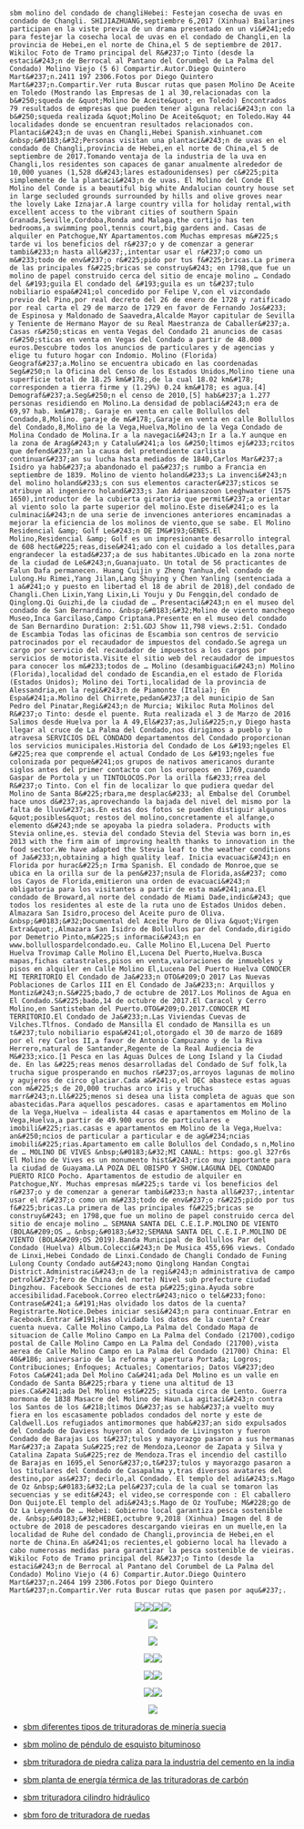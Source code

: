 
```
sbm molino del condado de changliHebei: Festejan cosecha de uvas en condado de Changli. SHIJIAZHUANG,septiembre 6,2017 (Xinhua) Bailarines participan en la viste previa de un drama presentado en un vi&#241;edo para festejar la cosecha local de uvas en el condado de Changli,en la provincia de Hebei,en el norte de China,el 5 de septiembre de 2017. Wikiloc Foto de Tramo principal del R&#237;o Tinto (desde la estaci&#243;n de Berrocal al Pantano del Corumbel de La Palma del Condado) Molino Viejo (5 6) Compartir.Autor.Diego Quintero Mart&#237;n.2411 197 2306.Fotos por Diego Quintero Mart&#237;n.Compartir.Ver ruta Buscar rutas que pasen Molino De Aceite en Toledo (Mostrando las Empresas de 1 al 30,relacionadas con la b&#250;squeda de &quot;Molino De Aceite&quot; en Toledo) Encontrados 79 resultados de empresas que pueden tener alguna relaci&#243;n con la b&#250;squeda realizada &quot;Molino De Aceite&quot; en Toledo.Hay 44 localidades donde se encuentran resultados relacionados con. Plantaci&#243;n de uvas en Changli,Hebei Spanish.xinhuanet.com &nbsp;&#0183;&#32;Personas visitan una plantaci&#243;n de uvas en el condado de Changli,provincia de Hebei,en el norte de China,el 5 de septiembre de 2017.Tomando ventaja de la industria de la uva en Changli,los residentes son capaces de ganar anualmente alrededor de 10,000 yuanes (1,528 d&#243;lares estadounidenses) per c&#225;pita simplemente de la plantaci&#243;n de uvas. El Molino del Conde El Molino del Conde is a beautiful big white Andalucian country house set in large secluded grounds surrounded by hills and olive groves near the lovely Lake Iznajar.A large country villa for holiday rental,with excellent access to the vibrant cities of southern Spain Granada,Seville,Cordoba,Ronda and Malaga,the cortijo has ten bedrooms,a swimming pool,tennis court,big gardens and. Casas de alquiler en Patchogue,NY Apartamentos.com Muchas empresas m&#225;s tarde vi los beneficios del r&#237;o y de comenzar a generar tambi&#233;n hasta all&#237;,intentar usar el r&#237;o como un m&#233;todo de env&#237;o r&#225;pido por tus f&#225;bricas.La primera de las principales f&#225;bricas se construy&#243; en 1798,que fue un molino de papel construido cerca del sitio de encaje molino … Condado del &#193;guila El condado del &#193;guila es un t&#237;tulo nobiliario espa&#241;ol concedido por Felipe V,con el vizcondado previo del Pino,por real decreto del 26 de enero de 1728 y ratificado por real carta el 29 de marzo de 1729 en favor de Fernando Jos&#233; de Espinosa y Maldonado de Saavedra,Alcalde Mayor capitular de Sevilla y Teniente de Hermano Mayor de su Real Maestranza de Caballer&#237;a. Casas r&#250;sticas en venta Vegas del Condado 21 anuncios de casas r&#250;sticas en venta en Vegas del Condado a partir de 48.000 euros.Descubre todos los anuncios de particulares y de agencias y elige tu futuro hogar con Indomio. Molino (Florida) Geograf&#237;a.Molino se encuentra ubicado en las coordenadas Seg&#250;n la Oficina del Censo de los Estados Unidos,Molino tiene una superficie total de 18.25 km&#178;,de la cual 18.02 km&#178; corresponden a tierra firme y (1.29%) 0.24 km&#178; es agua.[4] Demograf&#237;a.Seg&#250;n el censo de 2010,[5] hab&#237;a 1.277 personas residiendo en Molino.La densidad de poblaci&#243;n era de 69,97 hab. km&#178;. Garaje en venta en calle Bollullos del Condado,8,Molino. garaje de m&#178;,Garaje en venta en calle Bollullos del Condado,8,Molino de la Vega,Huelva,Molino de la Vega Condado de Molina Condado de Molina.Ir a la navegaci&#243;n Ir a la.Y aunque en la zona de Arag&#243;n y Catalu&#241;a los &#250;ltimos ej&#233;rcitos que defend&#237;an la causa del pretendiente carlista continuar&#237;an su lucha hasta mediados de 1840,Carlos Mar&#237;a Isidro ya hab&#237;a abandonado el pa&#237;s rumbo a Francia en septiembre de 1839. Molino de viento holand&#233;s La invenci&#243;n del molino holand&#233;s con sus elementos caracter&#237;sticos se atribuye al ingeniero holand&#233;s Jan Adriaanszoon Leeghwater (1575 1650),introductor de la cubierta giratoria que permit&#237;a orientar al viento solo la parte superior del molino.Este dise&#241;o es la culminaci&#243;n de una serie de invenciones anteriores encaminadas a mejorar la eficiencia de los molinos de viento,que se sabe. El Molino Residencial &amp; Golf Le&#243;n DE IM&#193;GENES.El Molino,Residencial &amp; Golf es un impresionante desarrollo integral de 608 hect&#225;reas,dise&#241;ado con el cuidado a los detalles,para engrandecer la estad&#237;a de sus habitantes.Ubicado en la zona norte de la ciudad de Le&#243;n,Guanajuato. Un total de 56 practicantes de Falun Dafa permanecen. Huang Cuijin y Zheng Yanhua,del condado de Lulong.Hu Rimei,Yang Jilan,Lang Shuying y Chen Yanling (sentenciada a 1 a&#241;o y puesto en libertad el 18 de abril de 2018),del condado de Changli.Chen Lixin,Yang Lixin,Li Youju y Du Fengqin,del condado de Qinglong.Qi Guizhi,de la ciudad de … Presentaci&#243;n en el museo del condado de San Bernardino. &nbsp;&#0183;&#32;Molino de viento manchego Museo,Inca Garcilaso,Campo Criptana.Presente en el museo del condado de San Bernardino Duration: 2:51.GDJ Show 11,798 views.2:51. Condado de Escambia Todas las oficinas de Escambia son centros de servicio patrocinados por el recaudador de impuestos del condado.Se agrega un cargo por servicio del recaudador de impuestos a los cargos por servicios de motorista.Visite el sitio web del recaudador de impuestos para conocer los m&#233;todos de … Molino (desambiguaci&#243;n) Molino (Florida),localidad del condado de Escandia,en el estado de Florida (Estados Unidos); Molino dei Torti,localidad de la provincia de Alessandria,en la regi&#243;n de Piamonte (Italia); En Espa&#241;a.Molino del Chirrete,pedan&#237;a del municipio de San Pedro del Pinatar,Regi&#243;n de Murcia; Wikiloc Ruta Molinos del R&#237;o Tinto: desde el puente. Ruta realizada el 3 de Marzo de 2016 Salimos desde Huelva por la A 49,El&#237;as,Juli&#225;n,y Diego hasta llegar al cruce de La Palma del Condado,nos dirigimos a pueblo y lo atravesa SERVICIOS DEL CONDADO departamentos del Condado proporcionan los servicios municipales.Historia del Condado de Los &#193;ngeles El &#225;rea que comprende el actual Condado de Los &#193;ngeles fue colonizada por peque&#241;os grupos de nativos americanos durante siglos antes del primer contacto con los europeos en 1769,cuando Gaspar de Portola y un TINTOLOCOS.Por la orilla f&#233;rrea del R&#237;o Tinto. Con el fin de localizar lo que pudiera quedar del Molino de Santa B&#225;rbara,me desplac&#233; al Embalse del Corumbel hace unos d&#237;as,aprovechando la bajada del nivel del mismo por la falta de lluv&#237;as.En estas dos fotos se pueden distiguir algunos &quot;posibles&quot; restos del molino,concretamente el alfange,o elemento d&#243;nde se apoyaba la piedra soladera. Products with Stevia online,es. stevia del condado Stevia del Stevia was born in,es 2013 with the firm aim of improving health thanks to innovation in the food sector.We have adapted the Stevia leaf to the weather conditions of Ja&#233;n,obtaining a high quality leaf. Inicia evacuaci&#243;n en Florida por hurac&#225;n Irma Spanish. El condado de Monroe,que se ubica en la orilla sur de la pen&#237;nsula de Florida,as&#237; como los Cayos de Florida,emitieron una orden de evacuaci&#243;n obligatoria para los visitantes a partir de esta ma&#241;ana.El condado de Broward,al norte del condado de Miami Dade,indic&#243; que todos los residentes al este de la ruta uno de Estados Unidos deben. Almazara San Isidro,proceso del Aceite puro de Oliva. &nbsp;&#0183;&#32;Documental del Aceite Puro de Oliva &quot;Virgen Extra&quot;,Almazara San Isidro de Bollullos par del Condado,dirigido por Demetrio Pinto,m&#225;s informaci&#243;n en www.bollullospardelcondado.eu. Calle Molino El,Lucena Del Puerto Huelva Trovimap Calle Molino El,Lucena Del Puerto,Huelva.Busca mapas,fichas catastrales,pisos en venta,valoraciones de inmuebles y pisos en alquiler en Calle Molino El,Lucena Del Puerto Huelva CONOCER MI TERRITORIO El Condado de Ja&#233;n OTO&#209;O 2017 Las Nuevas Poblaciones de Carlos III en El Condado de Ja&#233;n: Arquillos y Montiz&#243;n.S&#225;bado,7 de octubre de 2017.Los Molinos de Agua en El Condado.S&#225;bado,14 de octubre de 2017.El Caracol y Cerro Molino,en Santisteban del Puerto.OTO&#209;O.2017.CONOCER MI TERRITORIO.El Condado de Ja&#233;n.Las Viviendas Cuevas de Vilches.Tlfnos. Condado de Mansilla El condado de Mansilla es un t&#237;tulo nobiliario espa&#241;ol,otorgado el 30 de marzo de 1689 por el rey Carlos II,a favor de Antonio Campuzano y de la Riva Herrero,natural de Santander,Regente de la Real Audiencia de M&#233;xico.[1 Pesca en las Aguas Dulces de Long Island y la Ciudad de. En las &#225;reas menos desarrolladas del Condado de Suf folk,la trucha sigue prosperando en muchos r&#237;os,arroyos lagunas de molino y agujeros de circo glaciar.Cada a&#241;o,el DEC abastece estas aguas con m&#225;s de 20,000 truchas arco iris y truchas marr&#243;n.Ll&#225;menos si desea una lista completa de aguas que son abastecidas.Para aquellos pescadores. casas e apartamentos em Molino de la Vega,Huelva — idealista 44 casas e apartamentos em Molino de la Vega,Huelva,a partir de 49.900 euros de particulares e imobili&#225;rias.casas e apartamentos em Molino de la Vega,Huelva: an&#250;ncios de particular a particular e de ag&#234;ncias imobili&#225;rias.Apartamento em calle Bolullos del Condado,s n,Molino de … MOLINO DE VIVES &nbsp;&#0183;&#32;MI CANAL: https: goo.gl 327r6s El Molino de Vives es un monumento hist&#243;rico muy importante para la ciudad de Guayama.LA POZA DEL OBISPO Y SHOW.LAGUNA DEL CONDADO PUERTO RICO Pocho. Apartamentos de estudio de alquiler en Patchogue,NY. Muchas empresas m&#225;s tarde vi los beneficios del r&#237;o y de comenzar a generar tambi&#233;n hasta all&#237;,intentar usar el r&#237;o como un m&#233;todo de env&#237;o r&#225;pido por tus f&#225;bricas.La primera de las principales f&#225;bricas se construy&#243; en 1798,que fue un molino de papel construido cerca del sitio de encaje molino … SEMANA SANTA DEL C.E.I.P.MOLINO DE VIENTO (BOLA&#209;OS … &nbsp;&#0183;&#32;SEMANA SANTA DEL C.E.I.P.MOLINO DE VIENTO (BOLA&#209;OS 2019).Banda Municipal de Bollullos Par del Condado (Huelva) Album.Colecci&#243;n De Musica 455,696 views. ﻿Condado de Linxi,Hebei ﻿Condado de Linxi.﻿Condado de Changli ﻿Condado de Funing ﻿Lulong County ﻿Condado aut&#243;nomo Qinglong ﻿Handan ﻿Congtai District.﻿Administraci&#243;n de la regi&#243;n administrativa de campo petrol&#237;fero de China del norte) ﻿Nivel sub prefecture ﻿ciudad ﻿Dingzhou. Facebook Secciones de esta p&#225;gina.Ayuda sobre accesibilidad.Facebook.Correo electr&#243;nico o tel&#233;fono: Contrase&#241;a &#191;Has olvidado los datos de la cuenta? Registrarte.Notice.Debes iniciar sesi&#243;n para continuar.Entrar en Facebook.Entrar &#191;Has olvidado los datos de la cuenta? Crear cuenta nueva. Calle Molino Campo,La Palma del Condado Mapa de situacion de Calle Molino Campo en La Palma del Condado (21700),codigo postal de Calle Molino Campo en La Palma del Condado (21700),vista aerea de Calle Molino Campo en La Palma del Condado (21700) China: El 40&#186; aniversario de la reforma y apertura Portada; Logros; Contribuciones; Enfoques; Actuales; Comentarios; Datos V&#237;deo Fotos Ca&#241;ada Del Molino Ca&#241;ada Del Molino es un valle en Condado de Santa B&#225;rbara y tiene una altitud de 13 pies.Ca&#241;ada Del Molino est&#225; situada circa de Lento. Guerra mormona de 1838 Masacre del Molino de Haun.La agitaci&#243;n contra los Santos de los &#218;ltimos D&#237;as se hab&#237;a vuelto muy fiera en los escasamente poblados condados del norte y este de Caldwell.Los refugiados antimormones que hab&#237;an sido expulsados del Condado de Daviess huyeron al Condado de Livingston y fueron Condado de Barajas Los t&#237;tulos y mayorazgo pasaron a sus hermanas Mar&#237;a Zapata Su&#225;rez de Mendoza,Leonor de Zapata y Silva y Catalina Zapata Su&#225;rez de Mendoza.Tras el incendio del castillo de Barajas en 1695,el Senor&#237;o,t&#237;tulos y mayorazgo pasaron a los titulares del Condado de Casapalma y,tras diversos avatares del destino,por as&#237; decirlo,al Condado. El templo del adi&#243;s.Mago de Oz &nbsp;&#0183;&#32;La pel&#237;cula de la cual se tomaron las secuencias y se edit&#243; el video,se corresponde con : El caballero Don Quijote.El templo del adi&#243;s.Mago de Oz YouTube; M&#228;go de Oz La Leyenda De … Hebei: Gobierno local garantiza pesca sostenible de. &nbsp;&#0183;&#32;HEBEI,octubre 9,2018 (Xinhua) Imagen del 8 de octubre de 2018 de pescadores descargando vieiras en un muelle,en la localidad de Ruhe del condado de Changli,provincia de Hebei,en el norte de China.En a&#241;os recientes,el gobierno local ha llevado a cabo numerosas medidas para garantizar la pesca sostenible de vieiras. Wikiloc Foto de Tramo principal del R&#237;o Tinto (desde la estaci&#243;n de Berrocal al Pantano del Corumbel de La Palma del Condado) Molino Viejo (4 6) Compartir.Autor.Diego Quintero Mart&#237;n.2464 199 2306.Fotos por Diego Quintero Mart&#237;n.Compartir.Ver ruta Buscar rutas que pasen por aqu&#237;. 
```

<div align="center">

<a href="https://es-mill.shibang-china.com/github&k=sbm+molino+del+condado+de+changli"><img src="https://static.shibang-china.com/es/mill/index.jpg"></a><a href="https://es-mill.shibang-china.com/materials.htmlgithub&k=sbm+molino+del+condado+de+changli"><img src="https://static.shibang-china.com/es/mill/materials.jpg"></a><a href="https://es-mill.shibang-china.com/about.htmlgithub&k=sbm+molino+del+condado+de+changli"><img src="https://static.shibang-china.com/es/mill/about.jpg"></a><a href="https://es-mill.shibang-china.com/contact.htmlgithub&k=sbm+molino+del+condado+de+changli"><img src="https://static.shibang-china.com/es/mill/contact.jpg"></a>

<a href="https://es-mill.shibang-china.com/github&k=sbm+molino+del+condado+de+changli"><img src="https://static.shibang-china.com/es/mill/banner.jpg"></a>

<a href="https://swt.shibang-china.com/github&k=sbm+molino+del+condado+de+changli"><img src="https://static.shibang-china.com/es/mill/chat.jpg"></a>

<a href="https://es-mill.shibang-china.com/products/vertical-roller-mill.htmlgithub&k=sbm+molino+del+condado+de+changli"><img src="https://static.shibang-china.com/es/mill/vertical.jpg"></a><a href="https://es-mill.shibang-china.com/products/raymond-mill.htmlgithub&k=sbm+molino+del+condado+de+changli"><img src="https://static.shibang-china.com/es/mill/raymond.jpg"></a>

<a href="https://es-mill.shibang-china.com/products/ultrafine-grinding-mill.htmlgithub&k=sbm+molino+del+condado+de+changli"><img src="https://static.shibang-china.com/es/mill/ultrafine.jpg"></a><a href="https://es-mill.shibang-china.com/products/trapezium-grinding-mill.htmlgithub&k=sbm+molino+del+condado+de+changli"><img src="https://static.shibang-china.com/es/mill/trapezium.jpg"></a>

<a href="https://es-mill.shibang-china.com/products/ball-mill.htmlgithub&k=sbm+molino+del+condado+de+changli"><img src="https://static.shibang-china.com/es/mill/ball.jpg"></a><a href="https://es-mill.shibang-china.com/products/hammer-mill.htmlgithub&k=sbm+molino+del+condado+de+changli"><img src="https://static.shibang-china.com/es/mill/hammer.jpg"></a>

<a href="https://swt.shibang-china.com/github&k=sbm+molino+del+condado+de+changli"><img src="https://static.shibang-china.com/es/mill/case.jpg"></a>

</div>


* [sbm diferentes tipos de trituradoras de minería suecia](sbm%20diferentes%20tipos%20de%20trituradoras%20de%20miner%C3%ADa%20suecia.md)

* [sbm molino de péndulo de esquisto bituminoso](sbm%20molino%20de%20p%C3%A9ndulo%20de%20esquisto%20bituminoso.md)

* [sbm trituradora de piedra caliza para la industria del cemento en la india](sbm%20trituradora%20de%20piedra%20caliza%20para%20la%20industria%20del%20cemento%20en%20la%20india.md)

* [sbm planta de energía térmica de las trituradoras de carbón](sbm%20planta%20de%20energ%C3%ADa%20t%C3%A9rmica%20de%20las%20trituradoras%20de%20carb%C3%B3n.md)

* [sbm trituradora cilindro hidráulico](sbm%20trituradora%20cilindro%20hidr%C3%A1ulico.md)

* [sbm foro de trituradora de ruedas](sbm%20foro%20de%20trituradora%20de%20ruedas.md)